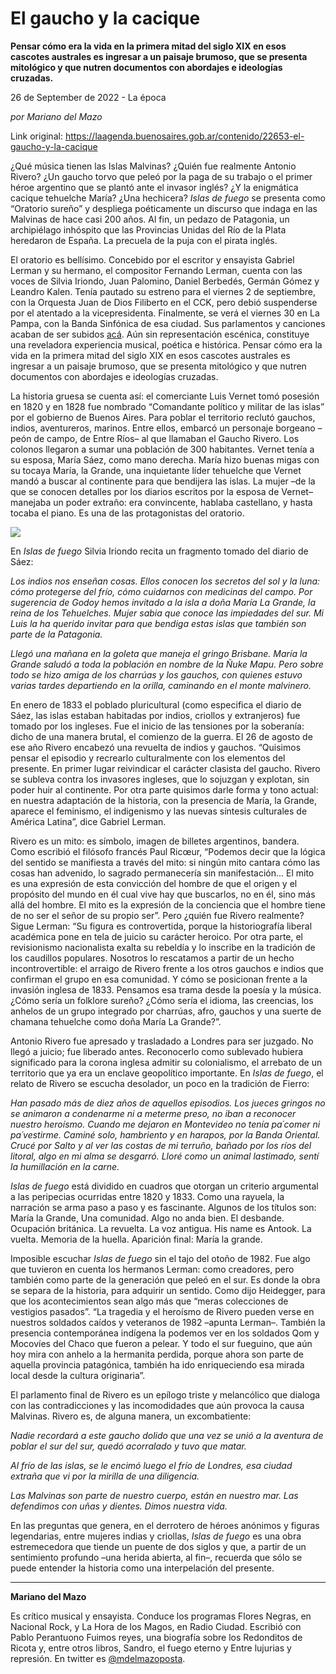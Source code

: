 # El gaucho y la cacique

**Pensar cómo era la vida en la primera mitad del siglo XIX en esos cascotes australes es ingresar a un paisaje brumoso, que se presenta mitológico y que nutren documentos con abordajes e ideologías cruzadas.**

26 de September de 2022 - La época

_por Mariano del Mazo_

Link original: https://laagenda.buenosaires.gob.ar/contenido/22653-el-gaucho-y-la-cacique



¿Qué música tienen las Islas Malvinas? ¿Quién fue realmente Antonio Rivero? ¿Un gaucho torvo que peleó por la paga de su trabajo o el primer héroe argentino que se plantó ante el invasor inglés? ¿Y la enigmática cacique tehuelche María? ¿Una hechicera? *Islas de fuego* se presenta como “Oratorio sureño” y despliega poéticamente un discurso que indaga en las Malvinas de hace casi 200 años. Al fin, un pedazo de Patagonia, un archipiélago inhóspito que las Provincias Unidas del Río de la Plata heredaron de España. La precuela de la puja con el pirata inglés.




El oratorio es bellísimo. Concebido por el escritor y ensayista Gabriel Lerman y su hermano, el compositor Fernando Lerman, cuenta con las voces de Silvia Iriondo, Juan Palomino, Daniel Berbedés, Germán Gómez y Leandro Kalen. Tenía pautado su estreno para el viernes 2 de septiembre, con la Orquesta Juan de Dios Filiberto en el CCK, pero debió suspenderse por el atentado a la vicepresidenta. Finalmente, se verá el viernes 30 en La Pampa, con la Banda Sinfónica de esa ciudad. Sus parlamentos y canciones acaban de ser subidos [acá](https://www.youtube.com/watch?v=WUf9SVU_ehk). Aún sin representación escénica, constituye una reveladora experiencia musical, poética e histórica. Pensar cómo era la vida en la primera mitad del siglo XIX en esos cascotes australes es ingresar a un paisaje brumoso, que se presenta mitológico y que nutren documentos con abordajes e ideologías cruzadas.




La historia gruesa se cuenta así: el comerciante Luis Vernet tomó posesión en 1820 y en 1828 fue nombrado “Comandante político y militar de las islas” por el gobierno de Buenos Aires. Para poblar el territorio reclutó gauchos, indios, aventureros, marinos. Entre ellos, embarcó un personaje borgeano –peón de campo, de Entre Ríos– al que llamaban el Gaucho Rivero. Los colonos llegaron a sumar una población de 300 habitantes. Vernet tenía a su esposa, María Sáez, como mano derecha. María hizo buenas migas con su tocaya María, la Grande, una inquietante líder tehuelche que Vernet mandó a buscar al continente para que bendijera las islas. La mujer –de la que se conocen detalles por los diarios escritos por la esposa de Vernet– manejaba un poder extraño: era convincente, hablaba castellano, y hasta tocaba el piano. Es una de las protagonistas del oratorio.




![](https://cdn.feater.me/files/images/524617/f430fb75-d050-41c0-a807-0499e762d4e7.png)




En *Islas de fuego* Silvia Iriondo recita un fragmento tomado del diario de Sáez:




*Los indios nos enseñan cosas. Ellos conocen los secretos del sol y la luna: cómo protegerse del frío, cómo cuidarnos con medicinas del campo. Por sugerencia de Godoy hemos invitado a la isla a doña María La Grande, la reina de los Tehuelches. Mujer sabia que conoce las impiedades del sur. Mi Luis la ha querido invitar para que bendiga estas islas que también son parte de la Patagonia.*




*Llegó una mañana en la goleta que maneja el gringo Brisbane. María la Grande saludó a toda la población en nombre de la Ñuke Mapu. Pero sobre todo se hizo amiga de los charrúas y los gauchos, con quienes estuvo varias tardes departiendo en la orilla, caminando en el monte malvinero.*




En enero de 1833 el poblado pluricultural (como especifica el diario de Sáez, las islas estaban habitadas por indios, criollos y extranjeros) fue tomado por los ingleses. Fue el inicio de las tensiones por la soberanía: dicho de una manera brutal, el comienzo de la guerra. El 26 de agosto de ese año Rivero encabezó una revuelta de indios y gauchos. “Quisimos pensar el episodio y recrearlo culturalmente con los elementos del presente. En primer lugar reivindicar el carácter clasista del gaucho. Rivero se subleva contra los invasores ingleses, que lo sojuzgan y explotan, sin poder huir al continente. Por otra parte quisimos darle forma y tono actual: en nuestra adaptación de la historia, con la presencia de María, la Grande, aparece el feminismo, el indigenismo y las nuevas síntesis culturales de América Latina”, dice Gabriel Lerman.




Rivero es un mito: es símbolo, imagen de billetes argentinos, bandera. Como escribió el filósofo francés Paul Ricœur, “Podemos decir que la lógica del sentido se manifiesta a través del mito: si ningún mito cantara cómo las cosas han advenido, lo sagrado permanecería sin manifestación... El mito es una expresión de esta convicción del hombre de que el origen y el propósito del mundo en él cual vive hay que buscarlos, no en él, sino más allá del hombre. El mito es la expresión de la conciencia que el hombre tiene de no ser el señor de su propio ser”. Pero ¿quién fue Rivero realmente? Sigue Lerman: “Su figura es controvertida, porque la historiografía liberal académica pone en tela de juicio su carácter heroico. Por otra parte, el revisionismo nacionalista exalta su rebeldía y lo inscribe en la tradición de los caudillos populares. Nosotros lo rescatamos a partir de un hecho incontrovertible: el arraigo de Rivero frente a los otros gauchos e indios que confirman el grupo en esa comunidad. Y cómo se posicionan frente a la invasión inglesa de 1833. Pensamos esa trama desde la poesía y la música. ¿Cómo sería un folklore sureño? ¿Cómo sería el idioma, las creencias, los anhelos de un grupo integrado por charrúas, afro, gauchos y una suerte de chamana tehuelche como doña María La Grande?”.




Antonio Rivero fue apresado y trasladado a Londres para ser juzgado. No llegó a juicio; fue liberado antes. Reconocerlo como sublevado hubiera significado para la corona inglesa admitir su colonialismo, el arrebato de un territorio que ya era un enclave geopolítico importante. En *Islas de fuego*, el relato de Rivero se escucha desolador, un poco en la tradición de Fierro:




*Han pasado más de diez años de aquellos episodios. Los jueces gringos no se animaron a condenarme ni a meterme preso, no iban a reconocer nuestro heroísmo. Cuando me dejaron en Montevideo no tenía pa´comer ni pa´vestirme. Caminé solo, hambriento y en harapos, por la Banda Oriental. Crucé por Salto y al ver las costas de mi terruño, bañado por los ríos del litoral, algo en mi alma se desgarró. Lloré como un animal lastimado, sentí la humillación en la carne.*




*Islas de fuego* está dividido en cuadros que otorgan un criterio argumental a las peripecias ocurridas entre 1820 y 1833. Como una rayuela, la narración se arma paso a paso y es fascinante. Algunos de los títulos son: María la Grande, Una comunidad. Algo no anda bien. El desbande. Ocupación británica. La revuelta. La voz antigua. His name es Antook. La vuelta. Memoria de la huella. Aparición final: María la grande.




Imposible escuchar *Islas de fuego* sin el tajo del otoño de 1982. Fue algo que tuvieron en cuenta los hermanos Lerman: como creadores, pero también como parte de la generación que peleó en el sur. Es donde la obra se separa de la historia, para adquirir un sentido. Como dijo Heidegger, para que los acontecimientos sean algo más que “meras colecciones de vestigios pasados”. “La tragedia y el heroísmo de Rivero pueden verse en nuestros soldados caídos y veteranos de 1982 –apunta Lerman–. También la presencia contemporánea indígena la podemos ver en los soldados Qom y Mocovíes del Chaco que fueron a pelear. Y todo el sur fueguino, que aún hoy mira con anhelo a la hermanita perdida, porque ahora son parte de aquella provincia patagónica, también ha ido enriqueciendo esa mirada local desde la cultura originaria”.




El parlamento final de Rivero es un epílogo triste y melancólico que dialoga con las contradicciones y las incomodidades que aún provoca la causa Malvinas. Rivero es, de alguna manera, un excombatiente:




*Nadie recordará a este gaucho dolido que una vez se unió a la aventura de poblar el sur del sur, quedó acorralado y tuvo que matar.*




*Al frío de las islas, se le encimó luego el frío de Londres, esa ciudad extraña que vi por la mirilla de una diligencia.*




*Las Malvinas son parte de nuestro cuerpo, están en nuestro mar. Las defendimos con uñas y dientes. Dimos nuestra vida.*




En las preguntas que genera, en el derrotero de héroes anónimos y figuras legendarias, entre mujeres indias y criollas, *Islas de fuego* es una obra estremecedora que tiende un puente de dos siglos y que, a partir de un sentimiento profundo –una herida abierta, al fin–, recuerda que sólo se puede entender la historia como una interpelación del presente.




---




**Mariano del Mazo**




Es crítico musical y ensayista. Conduce los programas Flores Negras, en Nacional Rock, y La Hora de los Magos, en Radio Ciudad. Escribió con Pablo Perantuono Fuimos reyes, una biografía sobre los Redonditos de Ricota y, entre otros libros, Sandro, el fuego eterno y Entre lujurias y represión. En twitter es [@mdelmazoposta](https://twitter.com/mdelmazoposta).



